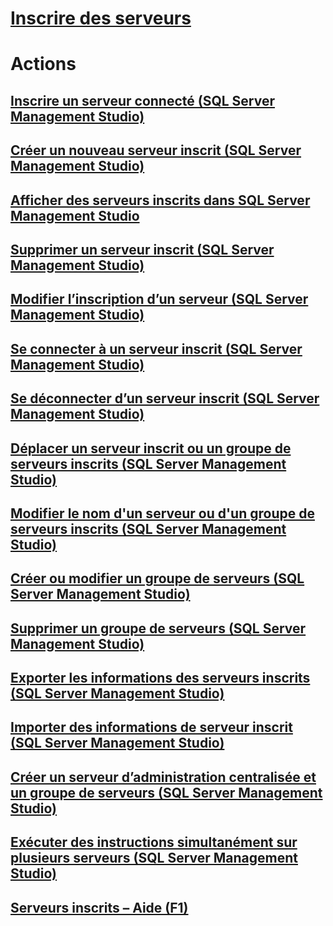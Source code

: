 # [Inscrire des serveurs](register-servers.md)  

# Actions
## [Inscrire un serveur connecté (SQL Server Management Studio)](register-a-connected-server-sql-server-management-studio.md)  
## [Créer un nouveau serveur inscrit (SQL Server Management Studio)](create-a-new-registered-server-sql-server-management-studio.md)  
## [Afficher des serveurs inscrits dans SQL Server Management Studio](view-registered-servers-in-sql-server-management-studio.md)  
## [Supprimer un serveur inscrit (SQL Server Management Studio)](remove-a-registered-server-sql-server-management-studio.md)  
## [Modifier l’inscription d’un serveur (SQL Server Management Studio)](change-a-server-s-registration-sql-server-management-studio.md)  
## [Se connecter à un serveur inscrit (SQL Server Management Studio)](connect-to-a-registered-server-sql-server-management-studio.md)  
## [Se déconnecter d’un serveur inscrit (SQL Server Management Studio)](disconnect-from-a-registered-server-sql-server-management-studio.md)  
## [Déplacer un serveur inscrit ou un groupe de serveurs inscrits (SQL Server Management Studio)](move-a-registered-server-or-registered-server-group.md)  
## [Modifier le nom d'un serveur ou d'un groupe de serveurs inscrits (SQL Server Management Studio)](change-the-name-of-registered-server-or-registered-server-group.md)  
## [Créer ou modifier un groupe de serveurs (SQL Server Management Studio)](create-or-edit-a-server-group-sql-server-management-studio.md)  
## [Supprimer un groupe de serveurs (SQL Server Management Studio)](remove-a-server-group-sql-server-management-studio.md)  
## [Exporter les informations des serveurs inscrits (SQL Server Management Studio)](export-registered-server-information-sql-server-management-studio.md)  
## [Importer des informations de serveur inscrit (SQL Server Management Studio)](import-registered-server-information-sql-server-management-studio.md)  
## [Créer un serveur d’administration centralisée et un groupe de serveurs (SQL Server Management Studio)](create-a-central-management-server-and-server-group.md)  
## [Exécuter des instructions simultanément sur plusieurs serveurs (SQL Server Management Studio)](execute-statements-against-multiple-servers-simultaneously.md)  
## [Serveurs inscrits – Aide (F1)](registered-servers-f1-help.md)  

